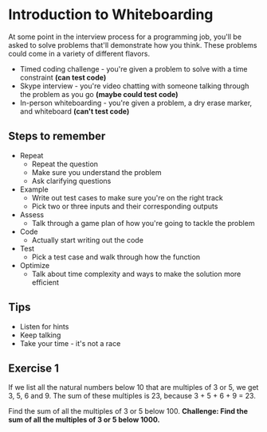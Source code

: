 # Introduction to Whiteboarding
At some point in the interview process for a programming job, you'll be asked to solve problems that'll demonstrate how you think. These problems could come in a variety of different flavors.
* Timed coding challenge - you're given a problem to solve with a time constraint **(can test code)**
* Skype interview - you're video chatting with someone talking through the problem as you go **(maybe could test code)**
* In-person whiteboarding - you're given a problem, a dry erase marker, and whiteboard **(can't test code)**

## Steps to remember
* Repeat
  - Repeat the question
  - Make sure you understand the problem
  - Ask clarifying questions
* Example
  - Write out test cases to make sure you're on the right track
  - Pick two or three inputs and their corresponding outputs
* Assess
  - Talk through a game plan of how you're going to tackle the problem
* Code
  - Actually start writing out the code
* Test
  - Pick a test case and walk through how the function
* Optimize
  - Talk about time complexity and ways to make the solution more efficient

## Tips
* Listen for hints
* Keep talking
* Take your time - it's not a race 

## Exercise 1
If we list all the natural numbers below 10 that are multiples of 3 or 5, we get 3, 5, 6 and 9. The sum of these multiples is 23, because 3 + 5 + 6 + 9 = 23.

Find the sum of all the multiples of 3 or 5 below 100.
**Challenge: Find the sum of all the multiples of 3 or 5 below 1000.**
